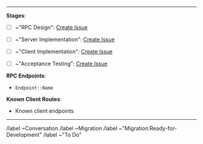 ------------------------------------------------------------

**Stages**:

- [ ] ~"RPC Design": [Create Issue](https://gitlab.com/gitlab-org/gitaly/issues/new?issuable_template=Migration_RPC_Design)

- [ ] ~"Server Implementation": [Create Issue](https://gitlab.com/gitlab-org/gitaly/issues/new?issuable_template=Migration_Server_Implementation)

- [ ] ~"Client Implementation": [Create Issue](https://gitlab.com/gitlab-org/gitaly/issues/new?issuable_template=Migration_Client_Implementation)

- [ ] ~"Acceptance Testing": [Create Issue](https://gitlab.com/gitlab-org/gitaly/issues/new?issuable_template=Migration_Acceptance_Testing)

**RPC Endpoints**:
  - `Endpoint::Name`

**Known Client Routes**:
  - Known client endpoints
  
------------------------------------------------------------

/label ~Conversation
/label ~Migration
/label ~"Migration:Ready-for-Development"
/label ~"To Do"